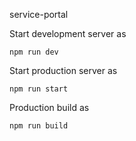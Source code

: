 service-portal

Start development server as 
```shell
npm run dev
```

Start production server as
```shell
npm run start
```

Production build as
```shell
npm run build
```


